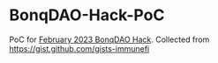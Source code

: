 # BonqDAO-Hack-PoC
PoC for [February 2023 BonqDAO Hack](https://medium.com/immunefi/hack-analysis-bonqdao-february-2023-ef6aab0086d6). Collected from https://gist.github.com/gists-immunefi
